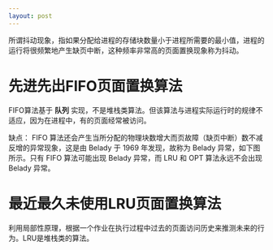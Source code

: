 ```yaml
---
layout: post
---
```


所谓抖动现象，指如果分配给进程的存储块数量小于进程所需要的最小值，进程的运行将很频繁地产生缺页中断，这种频率非常高的页面置换现象称为抖动。


#   先进先出FIFO页面置换算法

FIFO算法基于 __队列__ 实现，不是堆栈类算法。但该算法与进程实际运行时的规律不适应，因为在进程中，有的页面经常被访问。

缺点： FIFO 算法还会产生当所分配的物理块数增大而页故障（缺页中断）数不减反增的异常现象，这是由 Belady 于 1969 年发现，故称为 Belady 异常，如下图所示。只有 FIFO 算法可能出现 Belady 异常，而 LRU 和 OPT 算法永远不会出现 Belady 异常。

#   最近最久未使用LRU页面置换算法

利用局部性原理，根据一个作业在执行过程中过去的页面访问历史来推测未来的行为。LRU是堆栈类的算法。